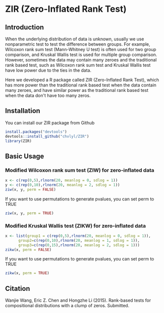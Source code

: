 # ZIR (Zero-Inflated Rank Test)

## Introduction
When the underlying distribution of data is unknown, usually we use nonparametric test to test the difference between groups. For example, Wilcoxon rank sum test (Mann-Whitney U test) is often used for two group comparison, and Kruskal Wallis test is used for multiple group comparison. However, sometimes the data may contain many zeroes and the traditional rank based test, such as Wilcoxon rank sum test and Kruskal Wallis test have low power due to the ties in the data. 

Here we developed a R package called ZIR (Zero-Inflated Rank Test), which has more power than the traditional rank based test when the data contain many zeroes, and have similar power as the traditional rank based test when the data don't have too many zeros.

## Installation
You can install our ZIR package from Github
```r
install.packages("devtools")
devtools::install_github("chvlyl/ZIR")
library(ZIR)
```

## Basic Usage
### Modified Wilcoxon rank sum test (ZIW) for zero-inflated data
```r
x <- c(rep(0,5),rlnorm(20, meanlog = 0, sdlog = 1))
y <- c(rep(0,10),rlnorm(20, meanlog = 2, sdlog = 1))
ziw(x, y, perm = FALSE)
```
If you want to use permutations to generate pvalues, you can set perm to TRUE
```r
ziw(x, y, perm = TRUE)
```

### Modified Kruskal Wallis test (ZIKW) for zero-inflated data
```r
x <- list(group1 = c(rep(0,5),rlnorm(20, meanlog = 0, sdlog = 1)),
      group2=c(rep(0,10),rlnorm(20, meanlog = 1, sdlog = 1)),
      group3=c(rep(0,15),rlnorm(20, meanlog = 2, sdlog = 1)))
zikw(x, perm = FALSE)
```
If you want to use permutations to generate pvalues, you can set perm to TRUE
```r
zikw(x, perm = TRUE)
```

## Citation
Wanjie Wang, Eric Z. Chen and Hongzhe Li (2015). Rank-based tests for compositional distributions with a clump of zeros. Submitted.